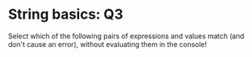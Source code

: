 # String basics: Q3

Select which of the following pairs of expressions and values match (and don't cause an error), without evaluating them in the console! 
